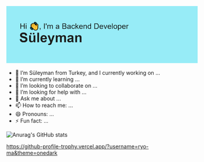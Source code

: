 [![MasterHead](header.png)](username=suleymankayabasi)

- 🔭 I’m Süleyman from Turkey, and I  currently working on ...
- 🌱 I’m currently learning ...
- 👯 I’m looking to collaborate on ...
- 🤔 I’m looking for help with ...
- 💬 Ask me about ...
- 📫 How to reach me: ...
- 😄 Pronouns: ...
- ⚡ Fun fact: ...

![Anurag's GitHub stats](https://github-readme-stats.vercel.app/api?username=suleymankayabasi&show_icons=true&theme=gotham)

 https://github-profile-trophy.vercel.app/?username=ryo-ma&theme=onedark

